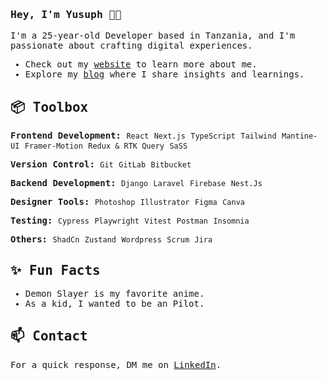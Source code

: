 <samp>

### Hey, I'm Yusuph 👋🏽  

I'm a 25-year-old Developer based in Tanzania, and I'm passionate about crafting digital experiences. 

- Check out my [website](https://yuyah.vercel.app/) to learn more about me.
- Explore my [blog](https://yuyahcodes.hashnode.dev/) where I share insights and learnings.
 
## 📦 Toolbox

**Frontend Development:** `React` `Next.js` `TypeScript` `Tailwind` `Mantine-UI` `Framer-Motion` `Redux & RTK Query` `SaSS`
 
**Version Control:** `Git` `GitLab` `Bitbucket`

**Backend Development:** `Django` `Laravel` `Firebase` `Nest.Js` 

**Designer Tools:** `Photoshop` `Illustrator` `Figma` `Canva` 

**Testing:** `Cypress` `Playwright` `Vitest` `Postman` `Insomnia`

**Others:** `ShadCn` `Zustand` `Wordpress` `Scrum` `Jira`
 
## ✨ Fun Facts 

- Demon Slayer is my favorite anime.
- As a kid, I wanted to be an Pilot.

## 📫 Contact

 For a quick response, DM me on [LinkedIn](https://www.linkedin.com/in/yusuphabasi/). 

 </samp>

 
